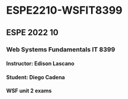 # ESPE2210-WSFIT8399
## ESPE 2022 10 
### Web Systems Fundamentals  IT 8399
#### Instructor: Edison Lascano
#### Student: Diego Cadena
#### WSF unit 2 exams
